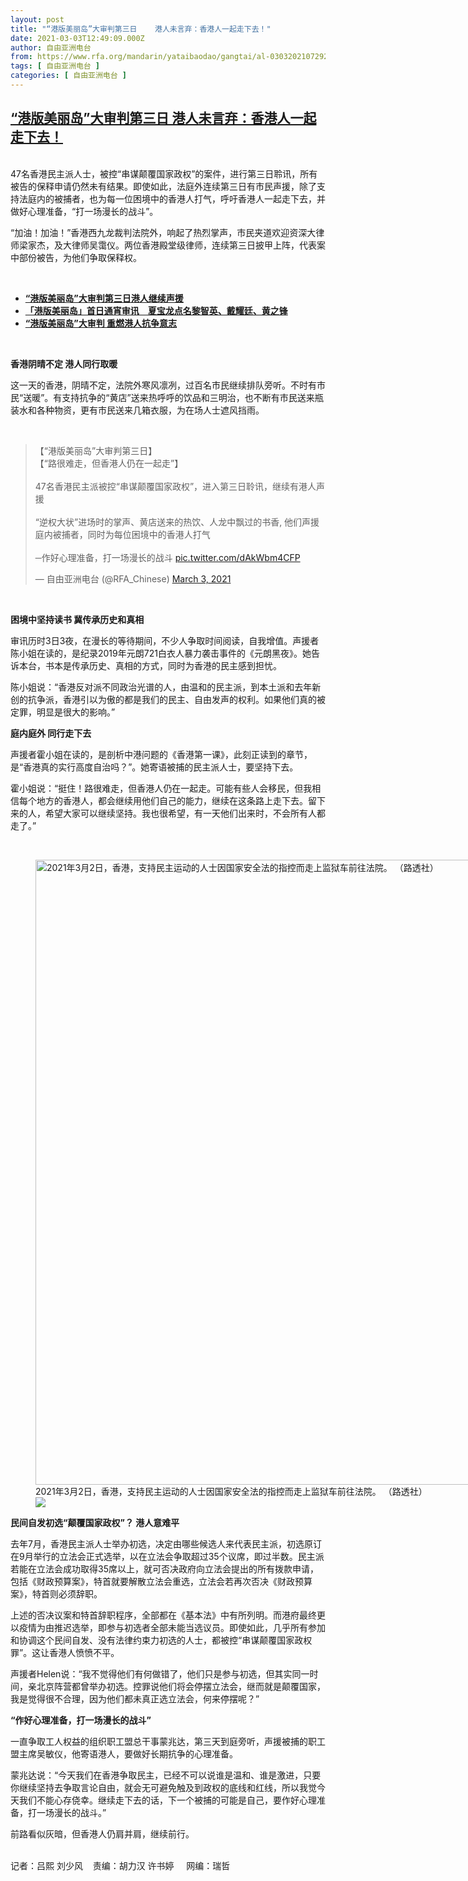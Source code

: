 ```yaml
---
layout: post
title: "“港版美丽岛”大审判第三日    港人未言弃：香港人一起走下去！"
date: 2021-03-03T12:49:09.000Z
author: 自由亚洲电台
from: https://www.rfa.org/mandarin/yataibaodao/gangtai/al-03032021072925.html
tags: [ 自由亚洲电台 ]
categories: [ 自由亚洲电台 ]
---
```

<!--1614775749000-->
[“港版美丽岛”大审判第三日    港人未言弃：香港人一起走下去！](https://www.rfa.org/mandarin/yataibaodao/gangtai/al-03032021072925.html)
------

<div>
<p><br/>47名香港民主派人士，被控“串谋颠覆国家政权”的案件，进行第三日聆讯，所有被告的保释申请仍然未有结果。即使如此，法庭外连续第三日有市民声援，除了支持法庭内的被捕者，也为每一位困境中的香港人打气，呼吁香港人一起走下去，并做好心理准备，“打一场漫长的战斗”。</p><p>“加油！加油！”香港西九龙裁判法院外，响起了热烈掌声，市民夹道欢迎资深大律师梁家杰，及大律师吴霭仪。两位香港殿堂级律师，连续第三日披甲上阵，代表案中部份被告，为他们争取保释权。</p><p><br/></p><ul><li><strong><a href="https://www.rfa.org/mandarin/Xinwen/wul0303a-03032021004056.html">“港版美丽岛”大审判第三日港人继续声援</a><a href="https://www.rfa.org/mandarin/yataibaodao/ac-03022021061825.html"></a></strong></li><li><strong><a href="https://www.rfa.org/mandarin/yataibaodao/gangtai/ff-03012021170322.html">「港版美丽岛」首日通宵审讯　夏宝龙点名黎智英、戴耀廷、黄之锋</a></strong></li><li><a href="https://www.rfa.org/mandarin/yataibaodao/gangtai/al-03012021052242.html"><strong>“港版美丽岛”大审判 重燃港人抗争意志</strong></a></li></ul><p><br/></p><p><strong>香港阴晴不定 港人同行取暖</strong></p><p>这一天的香港，阴晴不定，法院外寒风凛冽，过百名市民继续排队旁听。不时有市民“送暖”。有支持抗争的“黄店”送来热呼呼的饮品和三明治，也不断有市民送来瓶装水和各种物资，更有市民送来几箱衣服，为在场人士遮风挡雨。</p><p><br/></p><blockquote class="twitter-tweet"><p dir="ltr" lang="zh">【“港版美丽岛”大审判第三日】<br/>【“路很难走，但香港人仍在一起走”】<br/><br/>47名香港民主派被控“串谋颠覆国家政权”，进入第三日聆讯，继续有港人声援<br/><br/>“逆权大状”进场时的掌声、黄店送来的热饮、人龙中飘过的书香, 他们声援庭内被捕者，同时为每位困境中的香港人打气<br/><br/>─作好心理准备，打一场漫长的战斗 <a href="https://t.co/dAkWbm4CFP">pic.twitter.com/dAkWbm4CFP</a></p>— 自由亚洲电台 (@RFA_Chinese) <a href="https://twitter.com/RFA_Chinese/status/1367058058443071491?ref_src=twsrc%5Etfw">March 3, 2021</a></blockquote><p></p><p><br/></p><p><strong>困境中坚持读书 冀传承历史和真相</strong></p><p>审讯历时3日3夜，在漫长的等待期间，不少人争取时间阅读，自我增值。声援者陈小姐在读的，是纪录2019年元朗721白衣人暴力袭击事件的《元朗黑夜》。她告诉本台，书本是传承历史、真相的方式，同时为香港的民主感到担忧。</p><p>陈小姐说：“香港反对派不同政治光谱的人，由温和的民主派，到本土派和去年新创的抗争派，香港引以为傲的都是我们的民主、自由发声的权利。如果他们真的被定罪，明显是很大的影响。”</p><p><strong>庭内庭外 同行走下去</strong></p><p>声援者霍小姐在读的，是剖析中港问题的《香港第一课》，此刻正读到的章节，是“香港真的实行高度自治吗？”。她寄语被捕的民主派人士，要坚持下去。</p><p>霍小姐说：“挺住！路很难走，但香港人仍在一起走。可能有些人会移民，但我相信每个地方的香港人，都会继续用他们自己的能力，继续在这条路上走下去。留下来的人，希望大家可以继续坚持。我也很希望，有一天他们出来时，不会所有人都走了。”</p><p><br/></p><p><figure class="image-richtext image-inline captioned" style="width:1500px;"><img alt="2021年3月2日，香港，支持民主运动的人士因国家安全法的指控而走上监狱车前往法院。 （路透社）" height="1000" src="https://www.rfa.org/mandarin/yataibaodao/gangtai/al-03032021072925.html/2021-03-02t044625z_1222584344_rc2s2m9ugje5_rtrmadp_3_hongkong-security.jpg/@@images/e3a88092-5ed9-4a15-b6b7-eaf682f26947.jpeg" title="2021-03-02T044625Z_1222584344_RC2S2M9UGJE5_RTRMADP_3_HONGKONG-SECURITY.jpg" width="1500"/><figcaption class="image-caption">2021年3月2日，香港，支持民主运动的人士因国家安全法的指控而走上监狱车前往法院。 （路透社）</figcaption><small></small><div id="zoomattribute"><a data-caption="2021年3月2日，香港，支持民主运动的人士因国家安全法的指控而走上监狱车前往法院。 （路透社）" data-fancybox="" href="https://www.rfa.org/mandarin/yataibaodao/gangtai/al-03032021072925.html/2021-03-02t044625z_1222584344_rc2s2m9ugje5_rtrmadp_3_hongkong-security.jpg" id="single_image" title="2021年3月2日，香港，支持民主运动的人士因国家安全法的指控而走上监狱车前往法院。 （路透社）"><img src="/++plone++rfa-resources/img/icon-zoom.png"/></a></div></figure></p><p><strong>民间自发初选“颠覆国家政权”？ 港人意难平</strong></p><p>去年7月，香港民主派人士举办初选，决定由哪些候选人来代表民主派，初选原订在9月举行的立法会正式选举，以在立法会争取超过35个议席，即过半数。民主派若能在立法会成功取得35席以上，就可否决政府向立法会提出的所有拨款申请，包括《财政预算案》，特首就要解散立法会重选，立法会若再次否决《财政预算案》，特首则必须辞职。</p><p>上述的否决议案和特首辞职程序，全部都在《基本法》中有所列明。而港府最终更以疫情为由推迟选举，即参与初选者全部未能当选议员。即使如此，几乎所有参加和协调这个民间自发、没有法律约束力初选的人士，都被控“串谋颠覆国家政权罪”。这让香港人愤愤不平。</p><p>声援者Helen说：“我不觉得他们有何做错了，他们只是参与初选，但其实同一时间，亲北京阵营都曾举办初选。控罪说他们将会停摆立法会，继而就是颠覆国家，我是觉得很不合理，因为他们都未真正选立法会，何来停摆呢？”</p><p><strong>“作好心理准备，打一场漫长的战斗”</strong></p><p>一直争取工人权益的组织职工盟总干事蒙兆达，第三天到庭旁听，声援被捕的职工盟主席吴敏仪，他寄语港人，要做好长期抗争的心理准备。</p><p>蒙兆达说：“今天我们在香港争取民主，已经不可以说谁是温和、谁是激进，只要你继续坚持去争取言论自由，就会无可避免触及到政权的底线和红线，所以我觉今天我们不能心存侥幸。继续走下去的话，下一个被捕的可能是自己，要作好心理准备，打一场漫长的战斗。”</p><p>前路看似灰暗，但香港人仍肩并肩，继续前行。</p><p><br/>记者：吕熙 刘少风    责编：胡力汉 许书婷     网编：瑞哲</p>
</div>
